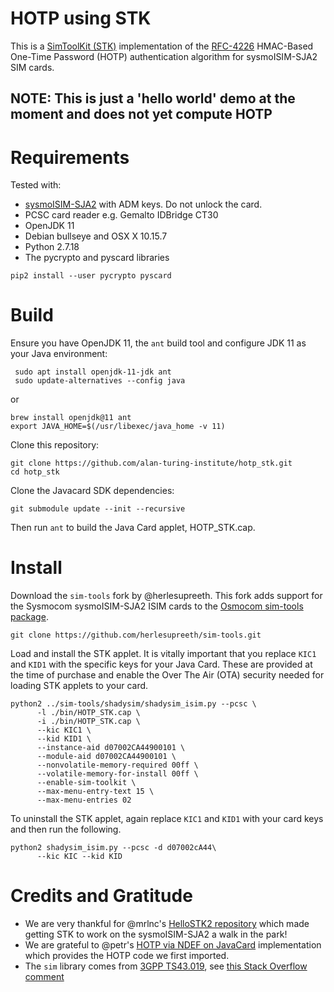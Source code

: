 # HOTP using STK
This is a [SimToolKit (STK)](http://www.bladox.cz/devel-docs/gen_stk.html) implementation of the [RFC-4226](https://datatracker.ietf.org/doc/html/rfc4226) HMAC-Based One-Time Password (HOTP) authentication algorithm for sysmoISIM-SJA2 SIM cards. 

## NOTE: This is just a 'hello world' demo at the moment and does not yet compute HOTP

# Requirements

Tested with:
* [sysmoISIM-SJA2](http://shop.sysmocom.de/products/sysmoISIM-SJA2) with ADM keys. Do not unlock the card.
* PCSC card reader e.g. Gemalto IDBridge CT30
* OpenJDK 11
* Debian bullseye and OSX X 10.15.7
* Python 2.7.18
* The pycrypto and pyscard libraries
```
pip2 install --user pycrypto pyscard
```

# Build

Ensure you have OpenJDK 11, the `ant` build tool and configure JDK 11 as your Java environment:
```
 sudo apt install openjdk-11-jdk ant
 sudo update-alternatives --config java
```
or
```
brew install openjdk@11 ant
export JAVA_HOME=$(/usr/libexec/java_home -v 11)
```

Clone this repository:
```
git clone https://github.com/alan-turing-institute/hotp_stk.git
cd hotp_stk
```

Clone the Javacard SDK dependencies:
```
git submodule update --init --recursive
```

Then run `ant` to build the Java Card applet, HOTP_STK.cap. 


# Install

Download the `sim-tools` fork by @herlesupreeth. This fork adds support for the Sysmocom sysmoISIM-SJA2 ISIM cards to the [Osmocom sim-tools package](git.osmocom.org/sim/sim-tools/).

```
git clone https://github.com/herlesupreeth/sim-tools.git
```

Load and install the STK applet. It is vitally important that you replace `KIC1` and `KID1` with the specific keys for your Java Card. These are provided at the time of purchase and enable the Over The Air (OTA) security needed for loading STK applets to your card.

```
python2 ../sim-tools/shadysim/shadysim_isim.py --pcsc \
      -l ./bin/HOTP_STK.cap \
      -i ./bin/HOTP_STK.cap \
      --kic KIC1 \
      --kid KID1 \
      --instance-aid d07002CA44900101 \
      --module-aid d07002CA44900101 \
      --nonvolatile-memory-required 00ff \
      --volatile-memory-for-install 00ff \
      --enable-sim-toolkit \
      --max-menu-entry-text 15 \
      --max-menu-entries 02 
```

To uninstall the STK applet, again replace `KIC1` and `KID1` with your card keys and then run the following.

```
python2 shadysim_isim.py --pcsc -d d07002cA44\
      --kic KIC --kid KID
```

# Credits and Gratitude

* We are very thankful for @mrlnc's [HelloSTK2 repository](https://github.com/mrlnc/HelloSTK2) which made getting STK to work on the sysmoISIM-SJA2 a walk in the park!
* We are grateful to @petr's [HOTP via NDEF on JavaCard](https://github.com/petrs/hotp_via_ndef) implementation which provides the HOTP code we first imported.
* The `sim` library comes from [3GPP TS43.019](http://www.3gpp.org/ftp/Specs/archive/43_series/43.019/43019-560.zip), see [this Stack Overflow comment](https://stackoverflow.com/a/22471187)